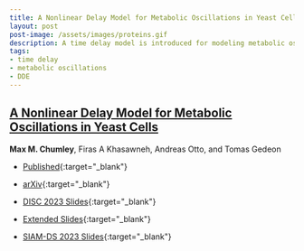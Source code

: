 ```yaml
---
title: A Nonlinear Delay Model for Metabolic Oscillations in Yeast Cells
layout: post
post-image: /assets/images/proteins.gif
description: A time delay model is introduced for modeling metabolic oscillations in yeast cells. We explore the system parameter spaces using numerical approaches to search for limit cycles in the system trajectories.
tags:
- time delay
- metabolic oscillations
- DDE
---
```


## <u>A Nonlinear Delay Model for Metabolic Oscillations in Yeast Cells</u>

**Max M. Chumley**, Firas A Khasawneh, Andreas Otto, and Tomas Gedeon

- [Published](https://link.springer.com/article/10.1007/s11538-023-01227-3){:target="_blank"}
- [arXiv](https://doi.org/10.48550/arXiv.2305.07643){:target="_blank"}


- [DISC 2023 Slides](/DISC_2023/xaringan/slides/disc_2023_lightning_talk.html){:target="_blank"}
- [Extended Slides](/DISC_2023/xaringan/slides/metabolic_oscillations_full.html){:target="_blank"}
- [SIAM-DS 2023 Slides](/assets/html/siam-ds_2023_metabolic_oscillations.html){:target="_blank"}

